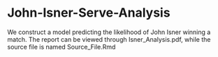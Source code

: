 # John-Isner-Serve-Analysis
We construct a model predicting the likelihood of John Isner winning a match. The report can be viewed through Isner_Analysis.pdf, while the source file is named Source_File.Rmd
